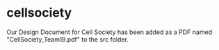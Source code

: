 cellsociety
===========

Our Design Document for Cell Society has been added as a PDF named "CellSociety_Team19.pdf" to the src folder.
